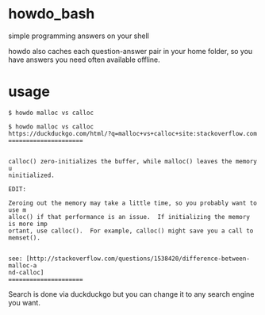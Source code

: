 # howdo_bash
simple programming answers on your shell

howdo also caches each question-answer pair in your home folder, so you have answers you need often available offline.

# usage
```
$ howdo malloc vs calloc
```


```
$ howdo malloc vs calloc
https://duckduckgo.com/html/?q=malloc+vs+calloc+site:stackoverflow.com
=====================

    
calloc() zero-initializes the buffer, while malloc() leaves the memory u
ninitialized.

EDIT:

Zeroing out the memory may take a little time, so you probably want to use m
alloc() if that performance is an issue.  If initializing the memory is more imp
ortant, use calloc().  For example, calloc() might save you a call to 
memset().
    
    
see: [http://stackoverflow.com/questions/1538420/difference-between-malloc-a
nd-calloc]
=====================
```

Search is done via duckduckgo but you can change it to any search engine you want. 
